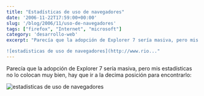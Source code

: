 ```yaml
---
title: "Estadísticas de uso de navegadores"
date: '2006-11-22T17:59:00+00:00'
slug: '/blog/2006/11/uso-de-navegadores'
tags: ["firefox", "Internet", "microsoft"]
category: 'desarrollo-web'
excerpt: "Parecía que la adopción de Explorer 7 sería masiva, pero mis estadísticas no lo colocan muy bien, hay que ir a la decima posición para encontrarlo:

![estadisticas de uso de navegadores](http://www.rio..."
---
```

Parecía que la adopción de Explorer 7 sería masiva, pero mis estadísticas no lo colocan muy bien, hay que ir a la decima posición para encontrarlo:

![estadisticas de uso de navegadores](http://www.riojasoft.com/files/uso_navegadores.png)

